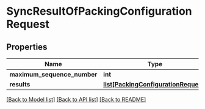 # SyncResultOfPackingConfigurationRequest

## Properties
Name | Type | Description | Notes
------------ | ------------- | ------------- | -------------
**maximum_sequence_number** | **int** |  | 
**results** | [**list[PackingConfigurationRequest]**](PackingConfigurationRequest.md) |  | 

[[Back to Model list]](../README.md#documentation-for-models) [[Back to API list]](../README.md#documentation-for-api-endpoints) [[Back to README]](../README.md)

